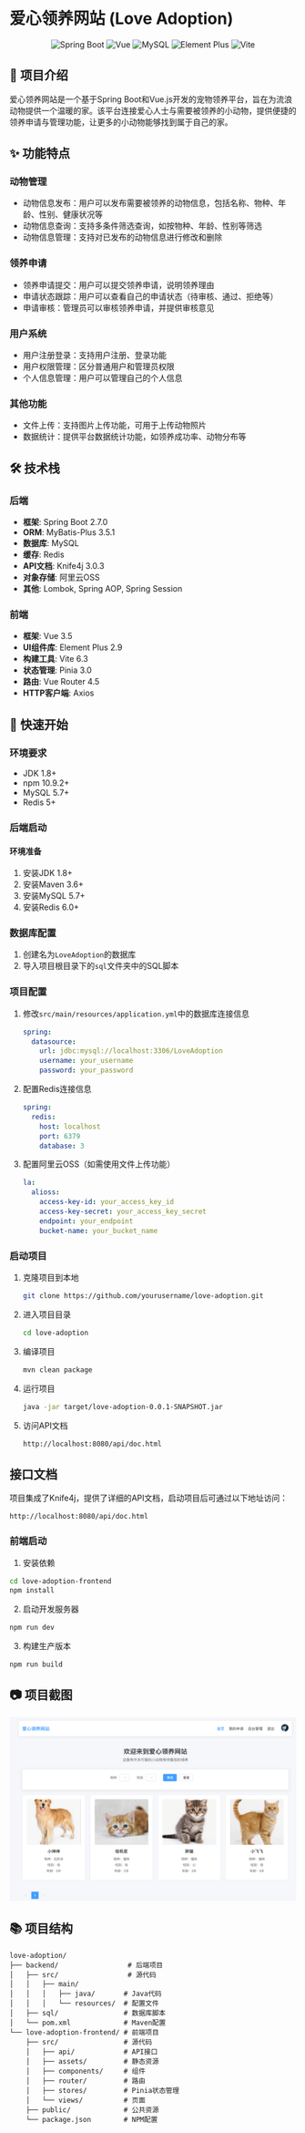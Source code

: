 # 爱心领养网站 (Love Adoption)

<div align="center">
  <img src="https://img.shields.io/badge/Spring%20Boot-2.7.0-brightgreen" alt="Spring Boot">
  <img src="https://img.shields.io/badge/Vue-3.5-blue" alt="Vue">
  <img src="https://img.shields.io/badge/MySQL-8.0-orange" alt="MySQL">
  <img src="https://img.shields.io/badge/Element%20Plus-2.9-purple" alt="Element Plus">
  <img src="https://img.shields.io/badge/Vite-6.3-yellow" alt="Vite">
</div>

## 📝 项目介绍

爱心领养网站是一个基于Spring Boot和Vue.js开发的宠物领养平台，旨在为流浪动物提供一个温暖的家。该平台连接爱心人士与需要被领养的小动物，提供便捷的领养申请与管理功能，让更多的小动物能够找到属于自己的家。

## ✨ 功能特点

### 动物管理
- 动物信息发布：用户可以发布需要被领养的动物信息，包括名称、物种、年龄、性别、健康状况等
- 动物信息查询：支持多条件筛选查询，如按物种、年龄、性别等筛选
- 动物信息管理：支持对已发布的动物信息进行修改和删除

### 领养申请
- 领养申请提交：用户可以提交领养申请，说明领养理由
- 申请状态跟踪：用户可以查看自己的申请状态（待审核、通过、拒绝等）
- 申请审核：管理员可以审核领养申请，并提供审核意见

### 用户系统
- 用户注册登录：支持用户注册、登录功能
- 用户权限管理：区分普通用户和管理员权限
- 个人信息管理：用户可以管理自己的个人信息

### 其他功能
- 文件上传：支持图片上传功能，可用于上传动物照片
- 数据统计：提供平台数据统计功能，如领养成功率、动物分布等

## 🛠️ 技术栈

### 后端
- **框架**: Spring Boot 2.7.0
- **ORM**: MyBatis-Plus 3.5.1
- **数据库**: MySQL
- **缓存**: Redis
- **API文档**: Knife4j 3.0.3
- **对象存储**: 阿里云OSS
- **其他**: Lombok, Spring AOP, Spring Session

### 前端
- **框架**: Vue 3.5
- **UI组件库**: Element Plus 2.9
- **构建工具**: Vite 6.3
- **状态管理**: Pinia 3.0
- **路由**: Vue Router 4.5
- **HTTP客户端**: Axios

## 🚀 快速开始

### 环境要求
- JDK 1.8+
- npm 10.9.2+
- MySQL 5.7+
- Redis 5+

### 后端启动


#### 环境准备
1. 安装JDK 1.8+
2. 安装Maven 3.6+
3. 安装MySQL 5.7+
4. 安装Redis 6.0+

### 数据库配置
1. 创建名为`LoveAdoption`的数据库
2. 导入项目根目录下的`sql`文件夹中的SQL脚本

### 项目配置
1. 修改`src/main/resources/application.yml`中的数据库连接信息
   ```yaml
   spring:
     datasource:
       url: jdbc:mysql://localhost:3306/LoveAdoption
       username: your_username
       password: your_password
   ```

2. 配置Redis连接信息
   ```yaml
   spring:
     redis:
       host: localhost
       port: 6379
       database: 3
   ```

3. 配置阿里云OSS（如需使用文件上传功能）
   ```yaml
   la:
     alioss:
       access-key-id: your_access_key_id
       access-key-secret: your_access_key_secret
       endpoint: your_endpoint
       bucket-name: your_bucket_name
   ```

### 启动项目
1. 克隆项目到本地
   ```bash
   git clone https://github.com/yourusername/love-adoption.git
   ```

2. 进入项目目录
   ```bash
   cd love-adoption
   ```

3. 编译项目
   ```bash
   mvn clean package
   ```

4. 运行项目
   ```bash
   java -jar target/love-adoption-0.0.1-SNAPSHOT.jar
   ```

5. 访问API文档
   ```bash
   http://localhost:8080/api/doc.html
   ```

## 接口文档

项目集成了Knife4j，提供了详细的API文档，启动项目后可通过以下地址访问：
```
http://localhost:8080/api/doc.html
```

### 前端启动
1. 安装依赖
```bash
cd love-adoption-frontend
npm install
```

2. 启动开发服务器
```bash
npm run dev
```

3. 构建生产版本
```bash
npm run build
```

## 📷 项目截图
![图片alt](asset/image.png "图片title")


## 📚 项目结构

```
love-adoption/
├── backend/                 # 后端项目
│   ├── src/                 # 源代码
│   │   ├── main/
│   │   │   ├── java/       # Java代码
│   │   │   └── resources/  # 配置文件
│   ├── sql/                # 数据库脚本
│   └── pom.xml             # Maven配置
└── love-adoption-frontend/ # 前端项目
    ├── src/                # 源代码
    │   ├── api/            # API接口
    │   ├── assets/         # 静态资源
    │   ├── components/     # 组件
    │   ├── router/         # 路由
    │   ├── stores/         # Pinia状态管理
    │   └── views/          # 页面
    ├── public/             # 公共资源
    └── package.json        # NPM配置
```

